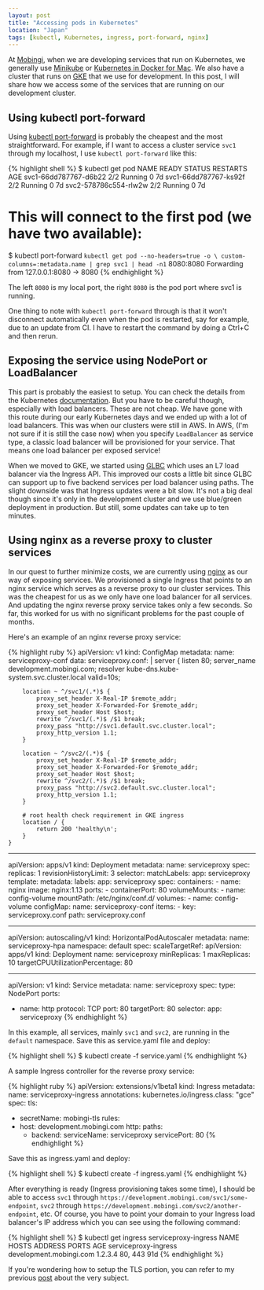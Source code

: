 ```yaml
---
layout: post
title: "Accessing pods in Kubernetes"
location: "Japan"
tags: [kubectl, Kubernetes, ingress, port-forward, nginx]
---
```


At [Mobingi](https://mobingi.com), when we are developing services that run on Kubernetes, we generally use [Minikube](https://github.com/kubernetes/minikube) or [Kubernetes in Docker for Mac](https://blog.docker.com/2018/01/docker-mac-kubernetes/). We also have a cluster that runs on [GKE](https://cloud.google.com/kubernetes-engine/) that we use for development. In this post, I will share how we access some of the services that are running on our development cluster.

## Using kubectl port-forward

Using [kubectl port-forward](https://kubernetes.io/docs/tasks/access-application-cluster/port-forward-access-application-cluster/) is probably the cheapest and the most straightforward. For example, if I want to access a cluster service `svc1` through my localhost, I use `kubectl port-forward` like this:

{% highlight shell %}
$ kubectl get pod
NAME                            READY     STATUS    RESTARTS   AGE
svc1-66dd787767-d6b22           2/2       Running   0          7d 
svc1-66dd787767-ks92f           2/2       Running   0          7d 
svc2-578786c554-rlw2w           2/2       Running   0          7d 

# This will connect to the first pod (we have two available):
$ kubectl port-forward `kubectl get pod --no-headers=true -o \
    custom-columns=:metadata.name | grep svc1 | head -n1` 8080:8080
Forwarding from 127.0.0.1:8080 -> 8080
{% endhighlight %}

The left `8080` is my local port, the right `8080` is the pod port where svc1 is running.

One thing to note with `kubectl port-forward` through is that it won't disconnect automatically even when the pod is restarted, say for example, due to an update from CI. I have to restart the command by doing a Ctrl+C and then rerun.

## Exposing the service using NodePort or LoadBalancer

This part is probably the easiest to setup. You can check the details from the Kubernetes [documentation](https://kubernetes.io/docs/concepts/services-networking/service/#publishing-services---service-types). But you have to be careful though, especially with load balancers. These are not cheap. We have gone with this route during our early Kubernetes days and we ended up with a lot of load balancers. This was when our clusters were still in AWS. In AWS, (I'm not sure if it is still the case now) when you specify `LoadBalancer` as service type, a classic load balancer will be provisioned for your service. That means one load balancer per exposed service!

When we moved to GKE, we started using [GLBC](https://github.com/kubernetes/ingress-gce) which uses an L7 load balancer via the Ingress API. This improved our costs a little bit since GLBC can support up to five backend services per load balancer using paths. The slight downside was that Ingress updates were a bit slow. It's not a big deal though since it's only in the development cluster and we use blue/green deployment in production. But still, some updates can take up to ten minutes.

## Using nginx as a reverse proxy to cluster services

In our quest to further minimize costs, we are currently using [nginx](https://www.nginx.com/) as our way of exposing services. We provisioned a single Ingress that points to an nginx service which serves as a reverse proxy to our cluster services. This was the cheapest for us as we only have one load balancer for all services. And updating the nginx reverse proxy service takes only a few seconds. So far, this worked for us with no significant problems for the past couple of months.

Here's an example of an nginx reverse proxy service:

{% highlight ruby %}
apiVersion: v1
kind: ConfigMap
metadata:
  name: serviceproxy-conf
data:
  serviceproxy.conf: |
    server {
        listen 80;
        server_name development.mobingi.com;
        resolver kube-dns.kube-system.svc.cluster.local valid=10s;

        location ~ ^/svc1/(.*)$ {
            proxy_set_header X-Real-IP $remote_addr;
            proxy_set_header X-Forwarded-For $remote_addr;
            proxy_set_header Host $host;
            rewrite ^/svc1/(.*)$ /$1 break;
            proxy_pass "http://svc1.default.svc.cluster.local";
            proxy_http_version 1.1;
        }

        location ~ ^/svc2/(.*)$ {
            proxy_set_header X-Real-IP $remote_addr;
            proxy_set_header X-Forwarded-For $remote_addr;
            proxy_set_header Host $host;
            rewrite ^/svc2/(.*)$ /$1 break;
            proxy_pass "http://svc2.default.svc.cluster.local";
            proxy_http_version 1.1;
        }

        # root health check requirement in GKE ingress
        location / {
            return 200 'healthy\n';
        }
    }

---

apiVersion: apps/v1
kind: Deployment
metadata:
  name: serviceproxy
spec:
  replicas: 1
  revisionHistoryLimit: 3
  selector:
    matchLabels:
      app: serviceproxy
  template:
    metadata:
      labels:
        app: serviceproxy
    spec:
      containers:
      - name: nginx
        image: nginx:1.13
        ports:
        - containerPort: 80
        volumeMounts:
        - name: config-volume
          mountPath: /etc/nginx/conf.d/
      volumes:
      - name: config-volume
        configMap:
          name: serviceproxy-conf
          items:
          - key: serviceproxy.conf
            path: serviceproxy.conf

---

apiVersion: autoscaling/v1
kind: HorizontalPodAutoscaler
metadata:
  name: serviceproxy-hpa
  namespace: default
spec:
  scaleTargetRef:
    apiVersion: apps/v1
    kind: Deployment
    name: serviceproxy
  minReplicas: 1
  maxReplicas: 10
  targetCPUUtilizationPercentage: 80

---

apiVersion: v1
kind: Service
metadata:
  name: serviceproxy
spec:
  type: NodePort
  ports:
  - name: http
    protocol: TCP
    port: 80
    targetPort: 80
  selector:
    app: serviceproxy
{% endhighlight %}

In this example, all services, mainly `svc1` and `svc2`, are running in the `default` namespace. Save this as service.yaml file and deploy:

{% highlight shell %}
$ kubectl create -f service.yaml
{% endhighlight %}

A sample Ingress controller for the reverse proxy service:

{% highlight ruby %}
apiVersion: extensions/v1beta1
kind: Ingress
metadata:
  name: serviceproxy-ingress
  annotations:
    kubernetes.io/ingress.class: "gce"
spec:
  tls:
  - secretName: mobingi-tls
  rules:
  - host: development.mobingi.com
    http:
      paths:
      - backend:
          serviceName: serviceproxy
          servicePort: 80
{% endhighlight %}

Save this as ingress.yaml and deploy:

{% highlight shell %}
$ kubectl create -f ingress.yaml
{% endhighlight %}

After everything is ready (Ingress provisioning takes some time), I should be able to access `svc1` through `https://development.mobingi.com/svc1/some-endpoint`, `svc2` through `https://development.mobingi.com/svc2/another-endpoint`, etc. Of course, you have to point your domain to your Ingress load balancer's IP address which you can see using the following command:

{% highlight shell %}
$ kubectl get ingress serviceproxy-ingress
NAME                   HOSTS                     ADDRESS          PORTS     AGE
serviceproxy-ingress   development.mobingi.com   1.2.3.4          80, 443   91d
{% endhighlight %}

If you're wondering how to setup the TLS portion, you can refer to my previous [post](https://flowerinthenight.com/blog/2018/02/20/k8s-tls-digicert) about the very subject.

